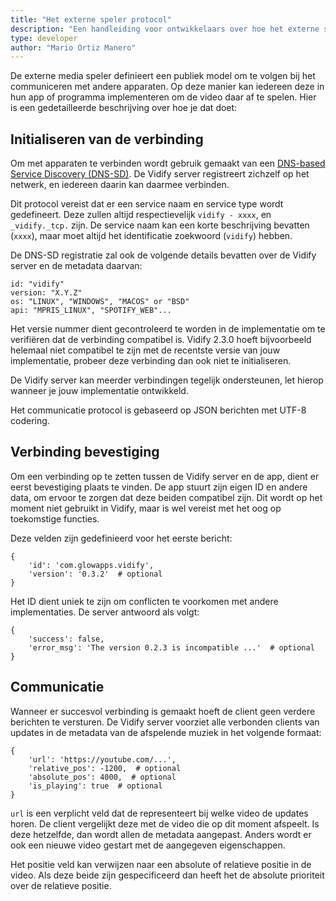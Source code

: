 ```yaml
---
title: "Het externe speler protocol"
description: "Een handleiding voor ontwikkelaars over hoe het externe speler protocol werkt"
type: developer
author: "Mario Ortiz Manero"
---
```


De externe media speler definieert een publiek model om te volgen bij het communiceren met andere apparaten. Op deze manier kan iedereen deze in hun app of programma implementeren om de video daar af te spelen. Hier is een gedetailleerde beschrijving over hoe je dat doet:

## Initialiseren van de verbinding
Om met apparaten te verbinden wordt gebruik gemaakt van een [DNS-based Service Discovery (DNS-SD)](https://en.wikipedia.org/wiki/Zero-configuration_networking#DNS-SD). De Vidify server registreert zichzelf op het netwerk, en iedereen daarin kan daarmee verbinden.

Dit protocol vereist dat er een service naam en service type wordt gedefineert. Deze zullen altijd respectievelijk `vidify - xxxx`, en `_vidify._tcp.` zijn. De service naam kan een korte beschrijving bevatten (`xxxx`), maar moet altijd het identificatie zoekwoord (`vidify`) hebben.

De DNS-SD registratie zal ook de volgende details bevatten over de Vidify server en de metadata daarvan:
```
id: "vidify"
version: "X.Y.Z"
os: "LINUX", "WINDOWS", "MACOS" or "BSD"
api: "MPRIS_LINUX", "SPOTIFY_WEB"...
```

Het versie nummer dient gecontroleerd te worden in de implementatie om te verifiëren dat de verbinding compatibel is. Vidify 2.3.0 hoeft bijvoorbeeld helemaal niet compatibel te zijn met de recentste versie van jouw implementatie, probeer deze verbinding dan ook niet te initialiseren.

De Vidify server kan meerder verbindingen tegelijk ondersteunen, let hierop wanneer je jouw implementatie ontwikkeld.

Het communicatie protocol is gebaseerd op JSON berichten met UTF-8 codering.

## Verbinding bevestiging
Om een verbinding op te zetten tussen de Vidify server en de app, dient er eerst bevestiging plaats te vinden. De app stuurt zijn eigen ID en andere data, om ervoor te zorgen dat deze beiden compatibel zijn. Dit wordt op het moment niet gebruikt in Vidify, maar is wel vereist met het oog op toekomstige functies.

Deze velden zijn gedefinieerd voor het eerste bericht:

```
{
    'id': 'com.glowapps.vidify',
    'version': '0.3.2'  # optional
}
```

Het ID dient uniek te zijn om conflicten te voorkomen met andere implementaties. De server antwoord als volgt:

```
{
    'success': false,
    'error_msg': 'The version 0.2.3 is incompatible ...'  # optional
}
```

## Communicatie
Wanneer er succesvol verbinding is gemaakt hoeft de client geen verdere berichten te versturen. De Vidify server voorziet alle verbonden clients van updates in de metadata van de afspelende muziek in het volgende formaat:

```
{
    'url': 'https://youtube.com/...',
    'relative_pos': -1200,  # optional
    'absolute_pos': 4000,  # optional
    'is_playing': true  # optional
}
```

`url` is een verplicht veld dat de representeert bij welke video de updates horen. De client vergelijkt deze met de video die op dit moment afspeelt. Is deze hetzelfde, dan wordt allen de metadata aangepast. Anders wordt er ook een nieuwe video gestart met de aangegeven eigenschappen.

Het positie veld kan verwijzen naar een absolute of relatieve positie in de video. Als deze beide zijn gespecificeerd dan heeft het de absolute prioriteit over de relatieve positie.
